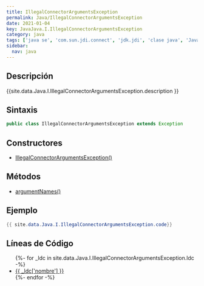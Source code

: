 ```yaml
---
title: IllegalConnectorArgumentsException
permalink: Java/IllegalConnectorArgumentsException
date: 2021-01-04
key: JavaJava.I.IllegalConnectorArgumentsException
category: java
tags: ['java se', 'com.sun.jdi.connect', 'jdk.jdi', 'clase java', 'Java 1.3']
sidebar: 
  nav: java
---
```


## Descripción
{{site.data.Java.I.IllegalConnectorArgumentsException.description }}

## Sintaxis
~~~java
public class IllegalConnectorArgumentsException extends Exception
~~~

## Constructores
* [IllegalConnectorArgumentsException()](/Java/IllegalConnectorArgumentsException/IllegalConnectorArgumentsException/)

## Métodos
* [argumentNames()](/Java/IllegalConnectorArgumentsException/argumentNames)

## Ejemplo
~~~java
{{ site.data.Java.I.IllegalConnectorArgumentsException.code}}
~~~

## Líneas de Código
<ul>
{%- for _ldc in site.data.Java.I.IllegalConnectorArgumentsException.ldc -%}
   <li>
       <a href="{{_ldc['url'] }}">{{ _ldc['nombre'] }}</a>
   </li>
{%- endfor -%}
</ul>
